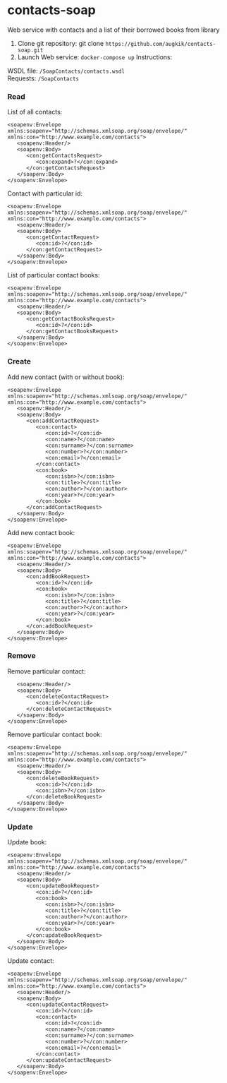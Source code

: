 # contacts-soap
Web service with contacts and a list of their borrowed books from library

1. Clone git repository: git clone ```https://github.com/augkik/contacts-soap.git```
2. Launch Web service: ```docker-compose up```
Instructions:

WSDL file:
```/SoapContacts/contacts.wsdl```<br />
Requests:
```/SoapContacts```

### Read

List of all contacts:
```
<soapenv:Envelope xmlns:soapenv="http://schemas.xmlsoap.org/soap/envelope/" xmlns:con="http://www.example.com/contacts">
   <soapenv:Header/>
   <soapenv:Body>
      <con:getContactsRequest>
         <con:expand>?</con:expand>
      </con:getContactsRequest>
   </soapenv:Body>
</soapenv:Envelope>
```

Contact with particular id:
```
<soapenv:Envelope xmlns:soapenv="http://schemas.xmlsoap.org/soap/envelope/" xmlns:con="http://www.example.com/contacts">
   <soapenv:Header/>
   <soapenv:Body>
      <con:getContactRequest>
         <con:id>?</con:id>
      </con:getContactRequest>
   </soapenv:Body>
</soapenv:Envelope>
```

List of particular contact books:
```
<soapenv:Envelope xmlns:soapenv="http://schemas.xmlsoap.org/soap/envelope/" xmlns:con="http://www.example.com/contacts">
   <soapenv:Header/>
   <soapenv:Body>
      <con:getContactBooksRequest>
         <con:id>?</con:id>
      </con:getContactBooksRequest>
   </soapenv:Body>
</soapenv:Envelope>
```

### Create

Add new contact (with or without book):
```
<soapenv:Envelope xmlns:soapenv="http://schemas.xmlsoap.org/soap/envelope/" xmlns:con="http://www.example.com/contacts">
   <soapenv:Header/>
   <soapenv:Body>
      <con:addContactRequest>
         <con:contact>
            <con:id>?</con:id>
            <con:name>?</con:name>
            <con:surname>?</con:surname>
            <con:number>?</con:number>
            <con:email>?</con:email>
         </con:contact>
         <con:book>
            <con:isbn>?</con:isbn>
            <con:title>?</con:title>
            <con:author>?</con:author>
            <con:year>?</con:year>
         </con:book>
      </con:addContactRequest>
   </soapenv:Body>
</soapenv:Envelope>
```

Add new contact book:
```
<soapenv:Envelope xmlns:soapenv="http://schemas.xmlsoap.org/soap/envelope/" xmlns:con="http://www.example.com/contacts">
   <soapenv:Header/>
   <soapenv:Body>
      <con:addBookRequest>
         <con:id>?</con:id>
         <con:book>
            <con:isbn>?</con:isbn>
            <con:title>?</con:title>
            <con:author>?</con:author>
            <con:year>?</con:year>
         </con:book>
      </con:addBookRequest>
   </soapenv:Body>
</soapenv:Envelope>
```
### Remove

Remove particular contact:
```<soapenv:Envelope xmlns:soapenv="http://schemas.xmlsoap.org/soap/envelope/" xmlns:con="http://www.example.com/contacts">
   <soapenv:Header/>
   <soapenv:Body>
      <con:deleteContactRequest>
         <con:id>?</con:id>
      </con:deleteContactRequest>
   </soapenv:Body>
</soapenv:Envelope>
```

Remove particular contact book:
```
<soapenv:Envelope xmlns:soapenv="http://schemas.xmlsoap.org/soap/envelope/" xmlns:con="http://www.example.com/contacts">
   <soapenv:Header/>
   <soapenv:Body>
      <con:deleteBookRequest>
         <con:id>?</con:id>
         <con:isbn>?</con:isbn>
      </con:deleteBookRequest>
   </soapenv:Body>
</soapenv:Envelope>
```

### Update

Update book:
```
<soapenv:Envelope xmlns:soapenv="http://schemas.xmlsoap.org/soap/envelope/" xmlns:con="http://www.example.com/contacts">
   <soapenv:Header/>
   <soapenv:Body>
      <con:updateBookRequest>
         <con:id>?</con:id>
         <con:book>
            <con:isbn>?</con:isbn>
            <con:title>?</con:title>
            <con:author>?</con:author>
            <con:year>?</con:year>
         </con:book>
      </con:updateBookRequest>
   </soapenv:Body>
</soapenv:Envelope>
```
Update contact:
```
<soapenv:Envelope xmlns:soapenv="http://schemas.xmlsoap.org/soap/envelope/" xmlns:con="http://www.example.com/contacts">
   <soapenv:Header/>
   <soapenv:Body>
      <con:updateContactRequest>
         <con:id>?</con:id>
         <con:contact>
            <con:id>?</con:id>
            <con:name>?</con:name>
            <con:surname>?</con:surname>
            <con:number>?</con:number>
            <con:email>?</con:email>
         </con:contact>
      </con:updateContactRequest>
   </soapenv:Body>
</soapenv:Envelope>
```


